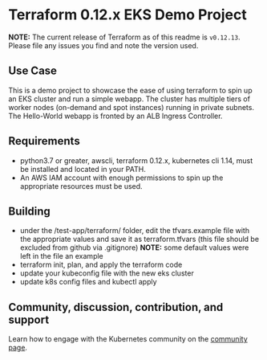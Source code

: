 # Terraform 0.12.x EKS Demo Project

**NOTE:** The current release of Terraform as of this readme is  `v0.12.13`. Please file any issues you find and note the version used.

## Use Case

This is a demo project to showcase the ease of using terraform to spin up an EKS cluster and run a simple webapp. The cluster has multiple tiers of worker nodes (on-demand and spot instances) running in private subnets. The Hello-World webapp is fronted by an ALB Ingress Controller. 

## Requirements
- python3.7 or greater, awscli, terraform 0.12.x, kubernetes cli 1.14, must be installed and located in your PATH. 
- An AWS IAM account with enough permissions to spin up the appropriate resources must be used.

## Building

- under the /test-app/terraform/ folder, edit the tfvars.example file with the appropriate values and save it as terraform.tfvars (this file should be excluded from github via .gitignore) 
**NOTE:** some default values were left in the file an example
- terraform init, plan, and apply the terraform code
- update your kubeconfig file with the new eks cluster 
- update k8s config files and kubectl apply

## Community, discussion, contribution, and support

Learn how to engage with the Kubernetes community on the [community page](http://kubernetes.io/community/).